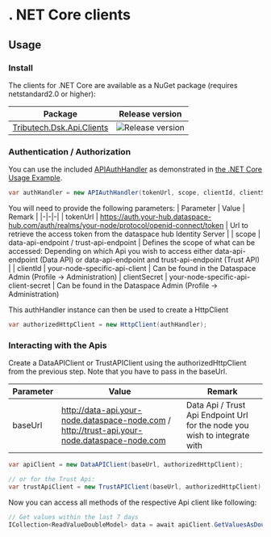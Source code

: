 # . NET Core clients

## Usage

### Install

The clients for .NET Core are available as a NuGet package (requires netstandard2.0 or higher):

| Package                                                                               | Release version                                                              |
| ------------------------------------------------------------------------------------- | ---------------------------------------------------------------------------- |
| [Tributech.Dsk.Api.Clients](https://www.nuget.org/packages/Tributech.Dsk.Api.Clients) | ![Release version](https://img.shields.io/nuget/v/Tributech.Dsk.Api.Clients) |

### Authentication / Authorization

You can use the included [APIAuthHandler](./APIAuthHandler.cs) as demonstrated in [the .NET Core Usage Example](../../examples/netcore).

```csharp
var authHandler = new APIAuthHandler(tokenUrl, scope, clientId, clientSecret);
```

You will need to provide the following parameters:
| Parameter | Value | Remark |
|-|-|-|
| tokenUrl | https://auth.your-hub.dataspace-hub.com/auth/realms/your-node/protocol/openid-connect/token | Url to retrieve the access token from the dataspace hub Identity Server |
| scope | data-api-endpoint / trust-api-endpoint | Defines the scope of what can be accessed: Depending on which Api you wish to access either data-api-endpoint (Data API) or data-api-endpoint and trust-api-endpoint (Trust API) |
| clientId | your-node-specific-api-client | Can be found in the Dataspace Admin (Profile -> Administration)
| clientSecret | your-node-specific-api-client-secret | Can be found in the Dataspace Admin (Profile -> Administration)

This authHandler instance can then be used to create a HttpClient

```csharp
var authorizedHttpClient = new HttpClient(authHandler);
```

### Interacting with the Apis

Create a DataAPIClient or TrustAPIClient using the authorizedHttpClient from the previous step. Note that you have to pass in the baseUrl.

| Parameter | Value                                                                                              | Remark                                                                    |
| --------- | -------------------------------------------------------------------------------------------------- | ------------------------------------------------------------------------- |
| baseUrl   | http://data-api.your-node.dataspace-node.com / http://trust-api.your-node.dataspace-node.com | Data Api / Trust Api Endpoint Url for the node you wish to integrate with |

```csharp
var apiClient = new DataAPIClient(baseUrl, authorizedHttpClient);

// or for the Trust Api:
var trustApiClient = new TrustAPIClient(baseUrl, authorizedHttpClient);
```

Now you can access all methods of the respective Api client like following:

```csharp
// Get values within the last 7 days
ICollection<ReadValueDoubleModel> data = await apiClient.GetValuesAsDoubleAsync(dataStreamId, DateTime.Now, DateTime.Now.AddDays(-7), fromSyncNumber: null, "asc", pageNumber: null, pageSize: null);
```

